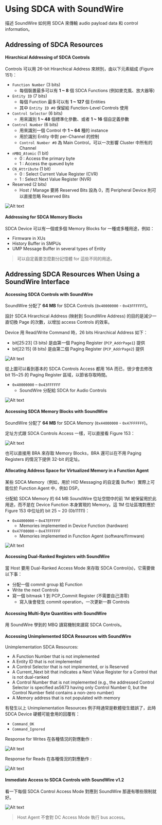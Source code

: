 Using SDCA with SoundWire
=======

描述 SoundWire 如何用 SDCA 來傳輸 audio payload data 和 control information。

Addressing of SDCA Resources
-------

#### Hirarchical Addressing of SDCA Controls ####

Controls 可以用 26-bit Hirarchical Address 來辨別，由以下元素組成 (Figure 151)：

- `Function Number` (3 bits)
    - 每個裝置最多可以有 **1 ~ 8** 個 SDCA Functions (例如麥克風、放大器等)
- `Entity ID` (7 bits)
    - 每個 Function 最多可以有 **1 ~ 127** 個 Entities
    - 其中 `Entity ID #0` 保留給 Function-Level Controls 使用
- `Control Selector` (6 bits)
    - 用來識別 **1 ~ 48** 個標準化參數、或者 **1 ~ 16** 個自定義參數
- `Control Number` (6 bits)
    - 用來識別一個 Control 中 **1 ~ 64** 種的 instance
    - 用於識別 Entity 中對 per-Channel 的控制
    - `Control Number #0` 為 Main Control，可以一次影響 Cluster 中所有的 Channel
- `nMBQ_Atomic` (1 bit)
    - 0 : Access the primary byte
    - 1 : Access the queued byte
- `CN_Attribute` (1 bit)
    - 0 : Select Current Value Register (CVR)
    - 1 : Select Next Value Register (NVR)
- Reserved (2 bits)
    - Host / Manage 要將 Reserved Bits 設為 0，而 Peripheral Device 則可以直接忽略 Reserved Bits

![Alt text](image/figure151.png)

#### Addressing for SDCA Memory Blocks ####

SDCA Device 可以有一個或多個 Memory Blocks for 一種或多種用途，例如：

- Firmware in XUs
- History Buffer in SMPUs
- UMP Message Buffer in several types of Entity

> 可以自定義要怎麼劃分記憶體 for 這些不同的用途。

Addressing SDCA Resources When Using a SoundWire Interface
-------

#### Accessing SDCA Controls with SoundWire ####

SoundWire 分配了 **64 MB** for SDCA Controls (`0x40000000` - `0x43FFFFFF`)。

設計 SDCA Hirarchical Address (映射到 SoundWire Address) 的目的是減少一直切換 Page 的次數，以增加 access Controls 的效率。

Device 用 Read/Write Command 時，26 bits Hirarchical Address 如下：

- bit[25:23] (3 bits) 是由第一個 Paging Register (`PCP_AddrPage1`) 提供
- bit[22:15] (8 bits) 是由第二個 Paging Register (`PCP_AddrPage2`) 提供

![Alt text](image/figure152.png)

從上圖可以看到基本的 SDCA Controls Access 都用 16A 而已，很少會去修改 bit 15~25 的 Paging Register 區域，以節省存取時間。

- `0x40000000` – `0x43FFFFFF`
    - SoundWire 分配給 SDCA for Audio Controls

![Alt text](image/address_for_sdca_control.png)

#### Accessing SDCA Memory Blocks with SoundWire ####

SoundWire 分配了 **64 MB** for SDCA Memory (`0x44000000` - `0x47FFFFFF`)。

定址方式跟 SDCA Controls Access 一樣，可以直接看 Figure 153：

![Alt text](image/figure153.png)

也可以直接用 BRA 來存取 Memory Blocks，BRA 還可以在不用 Paging Registers 的情況下提供 32-bit 的定址。

#### Allocating Address Space for Virtualized Memory in a Function Agent ####

某些 SDCA Memory（例如，用於 HID Messaging 的自定義 Buffer）實際上可能位於 Function Agent 中，例如 DSP。

分配給 SDCA Memory 的 64 MB SoundWire 位址空間中的前 1M 被保留用於此用途，而不是在 Device Function 本身實現的 Memory。這 1M 位址區塊對應於 Figure 153 中位址的 bit 25 ~ 20 (0b11111)：

- `0x44000000` – `0x47EFFFFF`
    - Memories implemented in Device Function (hardware)
- `0x47F00000` – `0x47FFFFFF`
    - Memories implemented in Function Agent (software/firmware)

![Alt text](image/address_for_sdca_memory.png)

#### Accessing Dual-Ranked Registers with SoundWire ####

當 Host 要用 Dual-Ranked Access Mode 來存取 SDCA Control(s)，它需要做以下事：

- 分配一個 commit group 給 Function
- Write the next Controls
- 寫一個 bitmask 1 到 PCP_Commit Register (不需要自己清零)
    - 寫入後會發生 commit operation，一次更新一群 Controls

#### Accessing Multi-Byte Quantities with SoundWire ####

用 SoundWire 學到的 MBQ 讀寫機制來讀寫 SDCA Controls。

#### Accessing Unimplemented SDCA Resources with SoundWire ####

Unimplementation SDCA Resources:

- A Function Number that is not implemented
- A Entity ID that is not implemented
- A Control Selector that is not implemented, or is Reserved
- A Current_Next bit that indicates a Next Value Register for a Control that is not dual-ranked
- A Control Number that is not implemented (e.g., the addressed Control Selector is specified as5673
having only Control Number 0, but the Control Number field contains a non-zero number)
- A Memory address that is not populated with memory

有發生以上 Unimplementation Resources 例子時通常是軟體發生錯誤了，此時 SDCA Device 硬體可能會用的回覆有：

- `Command_OK`
- `Command_Ignored`

Response for Writes 在各種情況的對應動作 :

![Alt text](image/unimplementation_for_writes.png)

Response for Reads 在各種情況的對應動作 : 

![Alt text](image/unimplementation_for_reads.png)

#### Immediate Access to SDCA Controls with SoundWire v1.2 ####

看一下每個 SDCA Control Access Mode 對應到 SoundWire 那邊有哪些限制就好。

![Alt text](image/table204.png)

> Host Agent 不會對 DC Access Mode 執行 bus access。

